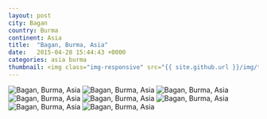 ```yaml
---
layout: post
city: Bagan
country: Burma
continent: Asia
title:  "Bagan, Burma, Asia"
date:   2015-04-28 15:44:43 +0000
categories: asia burma
thumbnail: <img class="img-responsive" src="{{ site.github.url }}/img/thumbnails/bagan-4.jpg" alt="Bagan Burma" />
---
```


<div class="img-container">
	<img class="img-responsive" src="{{ site.github.url }}/img/countries/burma/bagan-1.jpg" alt="Bagan, Burma, Asia"/>
	<img class="img-responsive" src="{{ site.github.url }}/img/countries/burma/bagan-2.jpg" alt="Bagan, Burma, Asia"/>
	<img class="img-responsive" src="{{ site.github.url }}/img/countries/burma/bagan-3.jpg" alt="Bagan, Burma, Asia"/>
	<img class="img-responsive" src="{{ site.github.url }}/img/countries/burma/bagan-4.jpg" alt="Bagan, Burma, Asia"/>
	<img class="img-responsive" src="{{ site.github.url }}/img/countries/burma/bagan-5.jpg" alt="Bagan, Burma, Asia"/>
	<img class="img-responsive" src="{{ site.github.url }}/img/countries/burma/bagan-6.jpg" alt="Bagan, Burma, Asia"/>
	<img class="img-responsive" src="{{ site.github.url }}/img/countries/burma/bagan-7.jpg" alt="Bagan, Burma, Asia"/>
	<img class="img-responsive" src="{{ site.github.url }}/img/countries/burma/bagan-8.jpg" alt="Bagan, Burma, Asia"/>
</div>
